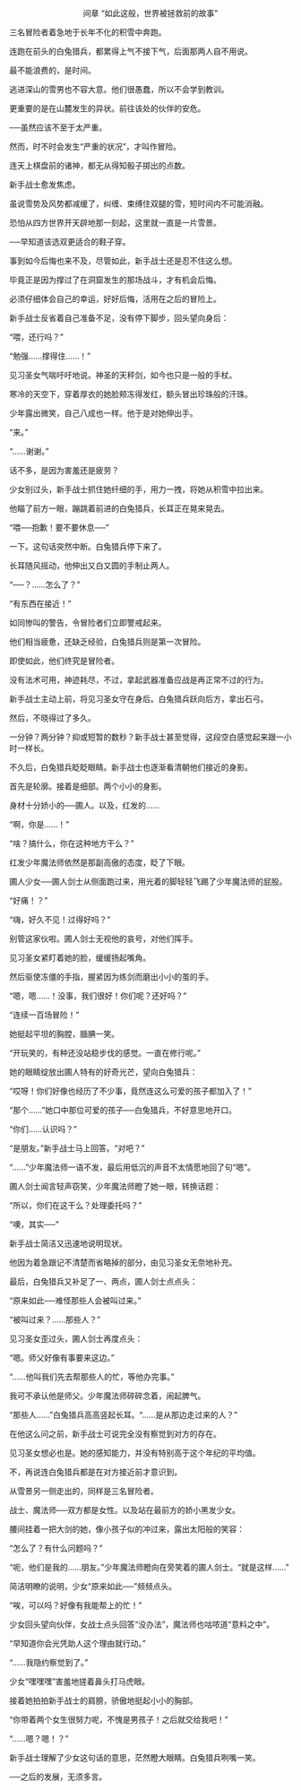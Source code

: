 <p align="center">间章 “如此这般，世界被拯救前的故事”</p>

三名冒险者着急地于长年不化的积雪中奔跑。

连跑在前头的白兔猎兵，都累得上气不接下气，后面那两人自不用说。

最不能浪费的，是时间。

逃进深山的雪男也不容大意。他们很愚蠢，所以不会学到教训。

更重要的是在山麓发生的异状。前往该处的伙伴的安危。

──虽然应该不至于太严重。

然而，时不时会发生“严重的状况”，才叫作冒险。

连天上棋盘前的诸神，都无从得知骰子掷出的点数。

新手战士愈发焦虑。

虽说雪势及风势都减缓了，纠缠、束缚住双腿的雪，短时间内不可能消融。

恐怕从四方世界开天辟地那一刻起，这里就一直是一片雪景。

──早知道该选双更适合的鞋子穿。

事到如今后悔也来不及，尽管如此，新手战士还是忍不住这么想。

毕竟正是因为撑过了在洞窟发生的那场战斗，才有机会后悔。

必须仔细体会自己的幸运，好好后悔，活用在之后的冒险上。

新手战士反省着自己准备不足，没有停下脚步，回头望向身后：

“喂，还行吗？”

“勉强……撑得住……！”

见习圣女气喘吁吁地说。神圣的天秤剑，如今也只是一般的手杖。

寒冷的天空下，穿着厚衣的她脸颊冻得发红，额头冒出珍珠般的汗珠。

少年露出微笑，自己八成也一样。他于是对她伸出手。

“来。”

“……谢谢。”

话不多，是因为害羞还是疲劳？

少女别过头，新手战士抓住她纤细的手，用力一拽，将她从积雪中拉出来。

他瞄了前方一眼，蹦跳着前进的白兔猎兵，长耳正在晃来晃去。

“喂──抱歉！要不要休息──”

一下。这句话突然中断。白兔猎兵停下来了。

长耳随风摇动，他伸出又白又圆的手制止两人。

“──？……怎么了？”

“有东西在接近！”

如同惨叫的警告，令冒险者们立即警戒起来。

他们相当疲惫，还缺乏经验，白兔猎兵则是第一次冒险。

即使如此，他们终究是冒险者。

没有法术可用，神迹耗尽，不过，拿起武器准备应战是再正常不过的行为。

新手战士主动上前，将见习圣女守在身后。白兔猎兵跃向后方，拿出石弓。

然后，不晓得过了多久。

一分钟？两分钟？抑或短暂的数秒？新手战士甚至觉得，这段空白感觉起来跟一小时一样长。

不久后，白兔猎兵眨眨眼睛。新手战士也逐渐看清朝他们接近的身影。

首先是轮廓。接着是细部。两个小小的身影。

身材十分娇小的──圃人。以及，红发的……

“啊，你是……！”

“啥？搞什么，你在这种地方干么？”

红发少年魔法师依然是那副高傲的态度，眨了下眼。

圃人少女──圃人剑士从侧面跑过来，用光着的脚轻轻飞踢了少年魔法师的屁股。

“好痛！？”

“嗨，好久不见！过得好吗？”

别管这家伙啦。圃人剑士无视他的哀号，对他们挥手。

见习圣女紧盯着她的脸，缓缓扬起嘴角。

然后驱使冻僵的手指，握紧因为练剑而磨出小小的茧的手。

“嗯，嗯……！没事，我们很好！你们呢？还好吗？”

“连续一百场冒险！”

她挺起平坦的胸膛，腼腆一笑。

“开玩笑的，有种还没站稳步伐的感觉。一直在修行呢。”

她的眼睛绽放出圃人特有的好奇光芒，望向白兔猎兵：

“哎呀！你们好像也经历了不少事，竟然连这么可爱的孩子都加入了！”

“那个……”她口中那位可爱的孩子──白兔猎兵，不好意思地开口。

“你们……认识吗？”

“是朋友。”新手战士马上回答。“对吧？”

“……”少年魔法师一语不发，最后用低沉的声音不太情愿地回了句“嗯”。

圃人剑士闻言轻声窃笑，少年魔法师瞪了她一眼，转换话题：

“所以，你们在这干么？处理委托吗？”

“噢，其实──”

新手战士简洁又迅速地说明现状。

他因为着急跟记不清楚而省略掉的部分，由见习圣女无奈地补充。

最后，白兔猎兵又补足了一、两点，圃人剑士点点头：

“原来如此──难怪那些人会被叫过来。”

“被叫过来？……那些人？”

见习圣女歪过头，圃人剑士再度点头：

“嗯。师父好像有事要来这边。”

“……他叫我们先去帮那些人的忙，等他办完事。”

我可不承认他是师父。少年魔法师碎碎念着，闹起脾气。

“那些人……”白兔猎兵高高竖起长耳。“……是从那边走过来的人？”

在他这么问之前，新手战士可说完全没有察觉到对方的存在。

见习圣女想必也是。她的感知能力，并没有特别高于这个年纪的平均值。

不，再说连白兔猎兵都是在对方接近前才意识到。

从雪景另一侧走出的，同样是三名冒险者。

战士、魔法师──双方都是女性。以及站在最前方的娇小黑发少女。

腰间挂着一把大剑的她，像小孩子似的冲过来，露出太阳般的笑容：

“怎么了？有什么问题吗？”

“呃，他们是我的……朋友。”少年魔法师瞪向在旁笑着的圃人剑士。“就是这样……”

简洁明瞭的说明，少女“原来如此──”频频点头。

“唉，可以吗？好像有我能帮上的忙！”

少女回头望向伙伴，女战士点头回答“没办法”，魔法师也咕哝道“意料之中”。

“早知道你会光凭助人这个理由就行动。”

“……我隐约察觉到了。”

少女“嘿嘿嘿”害羞地搓着鼻头打马虎眼。

接着她拍拍新手战士的肩膀，骄傲地挺起小小的胸部。

“你带着两个女生很努力呢，不愧是男孩子！之后就交给我吧！”

“……嗯？嗯！？”

新手战士理解了少女这句话的意思，茫然瞪大眼睛。白兔猎兵咧嘴一笑。

──之后的发展，无须多言。

